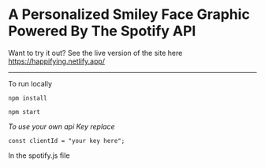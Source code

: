 # A Personalized Smiley Face Graphic Powered By The Spotify API

Want to try it out? See the live version of the site here https://happifying.netlify.app/

---

To run locally 

`npm install`

`npm start`

*To use your own api Key replace*

`const clientId = "your key here";`

In the spotify.js file



